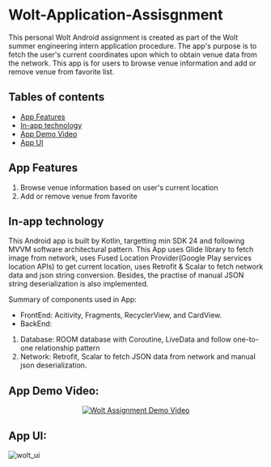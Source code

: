 # Wolt-Application-Assisgnment
This personal Wolt Android assignment is created as part of the Wolt summer engineering intern application procedure.
The app's purpose is to fetch the user's current coordinates upon which to obtain venue data from the network. This app is for users to browse venue information and 
add or remove venue from favorite list. 

## Tables of contents
* [App Features](#app-features)
* [In-app technology](#in-app-technology)
* [App Demo Video](#app-demo-video)
* [App UI](#app-ui)

## App Features
1. Browse venue information based on user's current location
2. Add or remove venue from favorite

## In-app technology
This Android app is built by Kotlin, targetting min SDK 24 and following MVVM software architectural pattern. 
This App uses Glide library to fetch image from network,  uses Fused Location Provider(Google Play services location APIs) to get current location, 
uses Retrofit & Scalar to fetch network data and json string conversion. Besides, the practise of manual JSON string deserialization is also implemented.  

Summary of components used in App: 
* FrontEnd: Acitivity, Fragments, RecyclerView, and CardView.
* BackEnd:
1. Database: ROOM database with Coroutine, LiveData and follow one-to-one relationship pattern
2. Network: Retrofit, Scalar to fetch JSON data from network and manual json deserialization.


## App Demo Video: 
<div align="center">

[![Wolt Assignment Demo Video](http://img.youtube.com/vi/KOdTBVQa5gc/0.jpg)](https://youtu.be/KOdTBVQa5gc "Wolt Assignment Demo Video")

</div>

## App UI:
![wolt_ui](https://user-images.githubusercontent.com/83873333/213933176-2f192834-b966-4df4-b175-3554ebfc76cc.png)
